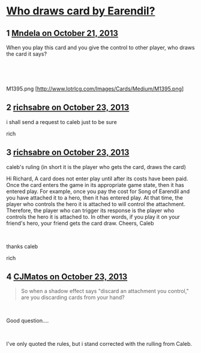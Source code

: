 # [Who draws card by Earendil?](https://community.fantasyflightgames.com/topic/92444-who-draws-card-by-earendil/)

## 1 [Mndela on October 21, 2013](https://community.fantasyflightgames.com/topic/92444-who-draws-card-by-earendil/?do=findComment&comment=893706)

When you play this card and you give the control to other player, who draws the card it says?

 

 

M1395.png [http://www.lotrlcg.com/Images/Cards/Medium/M1395.png]

## 2 [richsabre on October 23, 2013](https://community.fantasyflightgames.com/topic/92444-who-draws-card-by-earendil/?do=findComment&comment=894908)

i shall send a request to caleb just to be sure

rich

## 3 [richsabre on October 23, 2013](https://community.fantasyflightgames.com/topic/92444-who-draws-card-by-earendil/?do=findComment&comment=895182)

caleb's ruling (in short it is the player who gets the card, draws the card)

Hi Richard,
A card does not enter play until after its costs have been paid. Once the card enters the game in its appropriate game state, then it has entered play. For example, once you pay the cost for Song of Earendil and you have attached it to a hero, then it has entered play.
At that time, the player who controls the hero it is attached to will control the attachment. Therefore, the player who can trigger its response is the player who controls the hero it is attached to. In other words, if you play it on your friend's hero, your friend gets the card draw.
Cheers,
Caleb

 

thanks caleb

rich

## 4 [CJMatos on October 23, 2013](https://community.fantasyflightgames.com/topic/92444-who-draws-card-by-earendil/?do=findComment&comment=895313)

> So when a shadow effect says "discard an attachment you control," are you discarding cards from your hand?

 

Good question....

 

I've only quoted the rules, but i stand corrected with the rulling from Caleb.

